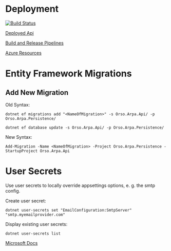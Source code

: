# Deployment
[![Build Status](https://dev.azure.com/OrsoDevOps/Orso.Arpa.Api/_apis/build/status/orso-arpa%20-%201%20-%20CI?branchName=master)](https://dev.azure.com/OrsoDevOps/Orso.Arpa.Api/_build/latest?definitionId=2&branchName=master)

[Deployed Api](https://orso-arpa.azurewebsites.net)

[Build and Release Pipelines](https://dev.azure.com/OrsoDevOps/Orso.Arpa.Api)

[Azure Resources](https://portal.azure.com/#@azureorso.onmicrosoft.com/resource/subscriptions/c0b08a7a-5482-41e5-a89a-8805790176c5/resourceGroups/Orso.Arpa/overview)

# Entity Framework Migrations

## Add New Migration
Old Syntax:
```
dotnet ef migrations add "<NameOfMigration>" -s Orso.Arpa.Api/ -p Orso.Arpa.Persistence/

dotnet ef database update -s Orso.Arpa.Api/ -p Orso.Arpa.Persistence/
```

New Syntax:
```
Add-Migration -Name <NameOfMigration> -Project Orso.Arpa.Persistence -StartupProject Orso.Arpa.Api
```

# User Secrets

Use user secrets to locally override appsettings options, e. g. the smtp config.

Create user secret:
```
dotnet user-secrets set "EmailConfiguration:SmtpServer" "smtp.myemailprovider.com"
```

Display existing user secrets:
```
dotnet user-secrets list
```

[Microsoft Docs](https://docs.microsoft.com/en-us/aspnet/core/security/app-secrets?view=aspnetcore-5.0&tabs=windows)
